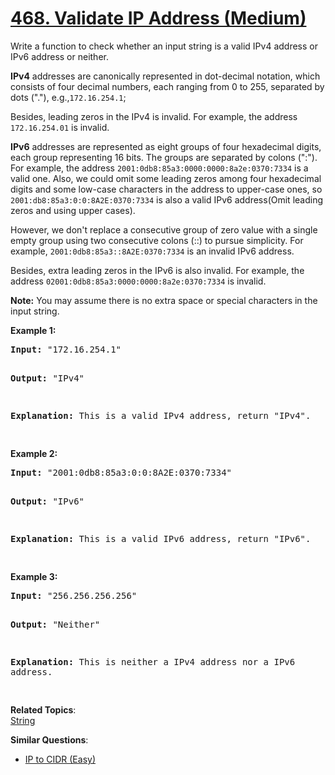 # [468. Validate IP Address (Medium)](https://leetcode.com/problems/validate-ip-address/)

<p>
Write a function to check whether an input string is a valid IPv4 address or IPv6 address or neither.
</p>

<p>
<b>IPv4</b> addresses are canonically represented in dot-decimal notation, which consists of four decimal numbers, each ranging from 0 to 255, separated by dots ("."), e.g.,<code>172.16.254.1</code>;
</p>

<p>
Besides, leading zeros in the IPv4 is invalid. For example, the address <code>172.16.254.01</code> is invalid.
</p>

<p>
<b>IPv6</b> addresses are represented as eight groups of four hexadecimal digits, each group representing 16 bits. The groups are separated by colons (":"). For example, the address <code>2001:0db8:85a3:0000:0000:8a2e:0370:7334</code> is a valid one. Also, we could omit some leading zeros among four hexadecimal digits and some low-case characters in the address to upper-case ones, so <code>2001:db8:85a3:0:0:8A2E:0370:7334</code> is also a valid IPv6 address(Omit leading zeros and using upper cases).
</p>

<p>
However, we don't replace a consecutive group of zero value with a single empty group using two consecutive colons (::) to pursue simplicity. For example, <code>2001:0db8:85a3::8A2E:0370:7334</code> is an invalid IPv6 address.
</p>

<p>
Besides, extra leading zeros in the IPv6 is also invalid. For example, the address <code>02001:0db8:85a3:0000:0000:8a2e:0370:7334</code> is invalid.
</p>

<p><b>Note:</b>
You may assume there is no extra space or special characters in the input string.
</p>

<p><b>Example 1:</b><br>
</p><pre><b>Input:</b> "172.16.254.1"

<b>Output:</b> "IPv4"

<b>Explanation:</b> This is a valid IPv4 address, return "IPv4".

</pre>
<p></p>

<p><b>Example 2:</b><br>
</p><pre><b>Input:</b> "2001:0db8:85a3:0:0:8A2E:0370:7334"

<b>Output:</b> "IPv6"

<b>Explanation:</b> This is a valid IPv6 address, return "IPv6".

</pre>
<p></p>

<p><b>Example 3:</b><br>
</p><pre><b>Input:</b> "256.256.256.256"

<b>Output:</b> "Neither"

<b>Explanation:</b> This is neither a IPv4 address nor a IPv6 address.

</pre>
<p></p>

**Related Topics**:  
[String](https://leetcode.com/tag/string/)

**Similar Questions**:

- [IP to CIDR (Easy)](https://leetcode.com/problems/ip-to-cidr/)
